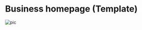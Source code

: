 <h1>Business homepage (Template)</h1>
<img src="https://github.com/user-attachments/assets/1eb32479-986d-47bb-8b81-834dc4cc1515" alt="pic">
